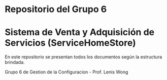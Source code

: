 # Repositorio del Grupo 6
# Sistema de Venta y Adquisición de Servicios (ServiceHomeStore)
En este repositorio se presentan todos los documentos según la estructura brindada.

Grupo 6 de Gestion de la Configuracion - Prof. Lenis Wong
